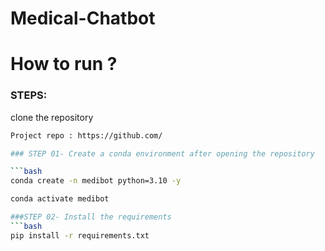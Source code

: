 # Medical-Chatbot

# How to run ?
### STEPS:

clone the repository


```bash
Project repo : https://github.com/

### STEP 01- Create a conda environment after opening the repository

```bash
conda create -n medibot python=3.10 -y
```
```bash
conda activate medibot

###STEP 02- Install the requirements
```bash
pip install -r requirements.txt